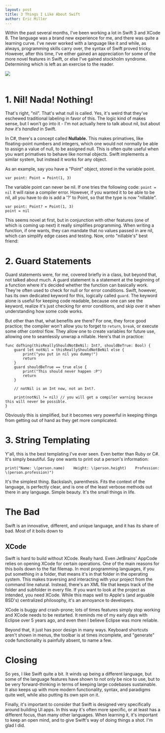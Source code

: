 ```yaml
---
layout: post
title: 3 Things I Like About Swift
author: Eric Miller
---
```



<div class="col-md-9">

Within the past several months, I've been working a lot in Swift 3 and XCode 8. The language was a brand
new experience for me, and there was quite a learning curve. I've never worked with a language like it and
while, as always, programming skills carry over, the syntax of Swift proved tricky. However, after this time,
I've either gained an appreciation for some of the more novel features in Swift, or else I've gained
stockholm syndrome. Determining which is left as an exercise to the reader.

</div>
<img src="https://developer.apple.com/swift/images/swift-og.png" class="img-rounded col-md-3" 
style="padding-bottom: 20px;" />

# 1. Nil! Nada! Nothing!
That's right, "nil". That's what null is called. Yes, it's weird that they've eschewed traditional
labeling in favor of this. The logic kind of makes sense, but I won't go into it - I'm not actually here
to talk about nil, but about *how it's handled* in Swift.

In C#, there's a concept called **Nullable.** This makes primatives, like floating-point numbers and 
integers, which one would not normally be able to assign a value of null, to be assigned null. 
This is often quite useful when you want primatives to behave like normal objects. Swift implements a
similar system, but instead it works for any object.

As an example, say you have a "Point" object, stored in the variable point.

    var point: Point = Point(1, 3)
    
The variable point can never be nil. If one tries the following code: `point = nil` it will raise a compiler
error. However, if you wanted it to be able to be nil, all you have to do is add a '?' to Point, so that
the type is now "nillable".

    var point: Point? = Point(1, 3)
    point = nil

This seems novel at first, but in conjunction with other features (one of which is coming up next) it really
simplifies programming. When writing a function, if one wants, they can mandate that no values passed in are
nil, which can simplify edge cases and testing. Now, onto "nillable's" best friend:

# 2. Guard Statements
Guard statements were, for me, covered briefly in a class, but beyond that, not talked about much. A guard
statement is a statement at the beginning of a function where it's decided whether the function can basically
work. They're often used to check for null or for error conditions. Swift, however, has its own dedicated
keyword for this, logically called `guard`. The keyword alone is useful for keeping code readable, because
one can see the keyword, realize it's just checking for error conditions, and skip over it when understanding
how some code works.

But other than that, what benefits are there? For one, they force good practice; the compiler won't allow
you to forget to `return`, `break`, or execute some other control flow. They allow one to create variables
for future use, allowing one to seamlessly unwrap a nillable. Here's that in practice:

    func doThing(thisReallyShouldNotBeNil: Int?, shouldBeTrue: Bool) {
        guard let notNil = thisReallyShouldNotBeNil else {
            print("you put in nil you dummy!")
            return
        }
        guard shouldBeTrue == true else {
            print("This should never happen :P")
            return
        }
        
        // notNil is an Int now, not an Int?.
        
        print(notNil != nil) // you will get a compiler warning because this will never be possible. 
    }

Obviously this is simplified, but it becomes very powerful in keeping things from getting out of hand as 
they get more complicated.

# 3. String Templating
Y'all, this is the best templating I've ever seen. Even better than Ruby or C#. It's simply beautiful. Say
one wants to print out a person's information:

    print("Name: \(person.name)    Height: \(person.height)    Profession: \(person.profession)")
    
It's the simplest thing. Backslash, parenthesis. Fits the context of the language, is perfectly clear,
and is one of the least verbose methods out there in any language. Simple beauty. It's the small things in
life.

# The Bad
Swift is an innovative, different, and unique language, and it has its share of bad. Most of it boils down to

## XCode
Swift is hard to build without XCode. Really hard. Even JetBrains' AppCode relies on opening XCode for 
certain operations. One of the main reasons for this boils down to the flat filemap. In most programming
languages, if you put something in a folder, that means it's in that folder in the operating system.
This makes traversing and interacting with your project from the command line natural. Instead, there's an
XML file that keeps track of the folder and subfolder in every file. If you want to look at the project as
intended, you need XCode. While this maps well to Apple's (and arguable BSD's) centralized philosophy, it's
an annoyance to developers.

XCode is buggy and crash-prone; lots of times features simply stop working and XCode needs to be restarted.
It reminds me of my early days with Eclipse over 5 years ago, and even then I believe Eclipse was more 
reliable.

Beyond that, it just has poor design in many ways. Keyboard shortcuts aren't shown in menus, the toolbar is
at times incomplete, and "generate" code functionality is painfully absent, to name a few.

# Closing
So yes, I like Swift quite a bit. It winds up being a different language, but some of the language features
have shown to not only be nice to use, but to be very forward-thinking in terms of keeping large codebases 
sustainable. It also keeps up with more modern functionality, syntax, and paradigms quite well, while also
putting its own spin on it.

Finally, it's important to consider that Swift is designed very specifically around building UI apps. In
this way it's often more specific, or at least has a different focus, than many other languages. When 
learning it, it's important to keep an open mind, and to give Swift's way of doing things a shot. I'm glad
I did.
